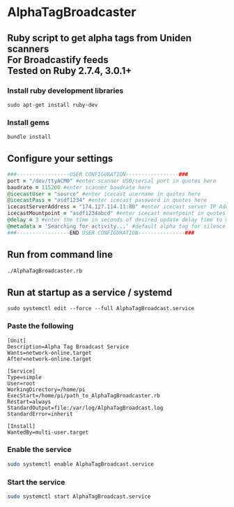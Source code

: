 # AlphaTagBroadcaster

## Ruby script to get alpha tags from Uniden scanners<br>For Broadcastify feeds<br>Tested on Ruby 2.7.4, 3.0.1+ 
### Install ruby development libraries
```sudo apt-get install ruby-dev```

### Install gems
```bundle install```

## Configure your settings
```ruby
###-----------------USER CONFIGURATION-----------------###
port = "/dev/ttyACM0" #enter scanner USB/serial port in quotes here
baudrate = 115200 #enter scanner baudrate here
@icecastUser = "source" #enter icecast username in quotes here
@icecastPass = "asdf1234" #enter icecast password in quotes here
icecastServerAddress = "174.127.114.11:80" #enter icecast server IP Address (and port if necessary) here
icecastMountpoint = "asdf1234abcd" #enter icecast mountpoint in quotes here - don't add leading '/'
@delay = 3 #enter the time in seconds of desired update delay time to match audio feed
@metadata = 'Searching for activity...' #default alpha tag for silence
###-----------------END USER CONFIGURATION---------------###
```
## Run from command line
```bash
./AlphaTagBroadcaster.rb
```
## Run at startup as a service / systemd
```shell
sudo systemctl edit --force --full AlphaTagBroadcast.service
```
### Paste the following
```shell
[Unit]
Description=Alpha Tag Broadcast Service
Wants=network-online.target
After=network-online.target

[Service]
Type=simple
User=root
WorkingDirectory=/home/pi
ExecStart=/home/pi/path_to_AlphaTagBroadcaster.rb
Restart=always
StandardOutput=file:/var/log/AlphaTagBroadcast.log
StandardError=inherit

[Install]
WantedBy=multi-user.target
```
### Enable the service
```bash
sudo systemctl enable AlphaTagBroadcast.service
```
### Start the service
```bash
sudo systemctl start AlphaTagBroadcast.service
```
